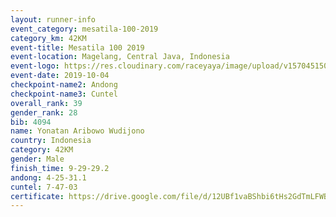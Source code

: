 ```yaml
---
layout: runner-info 
event_category: mesatila-100-2019 
category_km: 42KM 
event-title: Mesatila 100 2019 
event-location: Magelang, Central Java, Indonesia 
event-logo: https://res.cloudinary.com/raceyaya/image/upload/v1570451507/logo/mesastila100_jin7bl.jpg 
event-date: 2019-10-04 
checkpoint-name2: Andong 
checkpoint-name3: Cuntel 
overall_rank: 39
gender_rank: 28
bib: 4094
name: Yonatan Aribowo Wudijono
country: Indonesia
category: 42KM
gender: Male
finish_time: 9-29-29.2
andong: 4-25-31.1
cuntel: 7-47-03
certificate: https://drive.google.com/file/d/12UBf1vaBShbi6tHs2GdTmLFWB7we1fQV/view?usp=sharing
---
```

